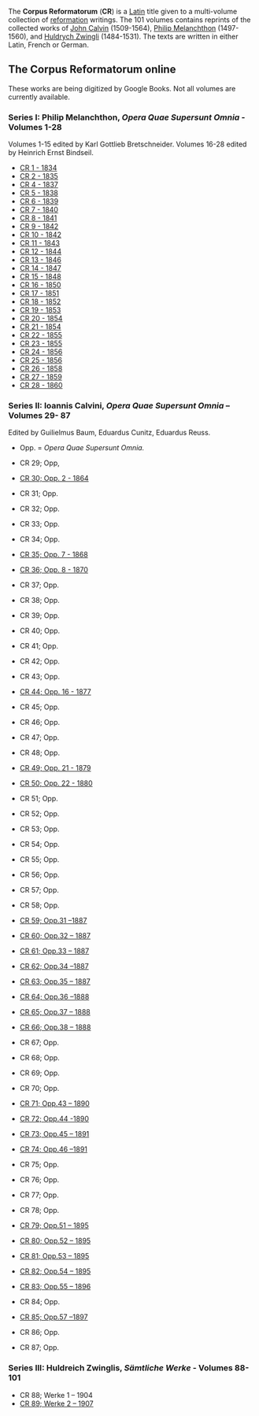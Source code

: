 The **Corpus Reformatorum** (**CR**) is a [Latin](Latin "Latin")
title given to a multi-volume collection of
[reformation](Reformation "Reformation") writings. The 101 volumes
contains reprints of the collected works of
[John Calvin](John_Calvin "John Calvin") (1509-1564),
[Philip Melanchthon](Philip_Melanchthon "Philip Melanchthon")
(1497-1560), and
[Huldrych Zwingli](Huldrych_Zwingli "Huldrych Zwingli")
(1484-1531). The texts are written in either Latin, French or
German.

## The Corpus Reformatorum online

These works are being digitized by Google Books. Not all volumes
are currently available.

### Series I: Philip Melanchthon, *Opera Quae Supersunt Omnia* - Volumes 1-28

Volumes 1-15 edited by Karl Gottlieb Bretschneider. Volumes 16-28
edited by Heinrich Ernst Bindseil.

-   [CR 1 - 1834](http://books.google.com/books?vid=0hk4OcAH9bSs4-rvJI8&id=7A4RAAAAIAAJ&pg=PP12&dq=bretschneider+%22reformatorum%22)
-   [CR 2 - 1835](http://books.google.com/books?vid=0_4IwwuMBvqRsVbzJGH&id=bRARAAAAIAAJ&pg=RA3-PA15&lpg=RA3-PA15&dq=%22corpus+reformatorum%22#PPP14,M1)
-   [CR 4 - 1837](http://books.google.com/books?vid=0Nk01EG-OTPT95Zn_Y2&id=QQ8RAAAAIAAJ&pg=PA1&lpg=PA1&dq=%22corpus+reformatorum%22#PPP14,M1)
-   [CR 5 - 1838](http://books.google.com/books?vid=0phxEVDHHZeuKbMv1SN&id=mBARAAAAIAAJ&pg=PA1&lpg=PA1&dq=%22corpus+reformatorum%22#PPP14,M1)
-   [CR 6 - 1839](http://books.google.com/books?vid=0c_ksWNhIY2VPEZrXRS&id=WBMRAAAAIAAJ&pg=RA1-PA1&lpg=RA1-PA1&dq=%22corpus+reformatorum%22#PPP14,M1)
-   [CR 7 - 1840](http://books.google.com/books?vid=0OYLDR1NTcDDtMN2Jpa&id=NBERAAAAIAAJ&pg=RA3-PA1&lpg=RA3-PA1&dq=%22corpus+reformatorum%22#PPP24,M1)
-   [CR 8 - 1841](http://books.google.com/books?vid=0K_bhJ90CZB99tyEqVT&id=VBMRAAAAIAAJ&pg=PA1&lpg=PA1&dq=corpus+reformatorum#PPP9,M1)
-   [CR 9 - 1842](http://books.google.com/books?vid=0jOhX7yggJh7pVTBXW-&id=qBERAAAAIAAJ&pg=RA4-PA1&lpg=RA4-PA1&dq=%22corpus+reformatorum%22#PRA1-PP12,M1)
-   [CR 10 - 1842](http://books.google.com/books?vid=0_QKqvgVR5r2vemmve2&id=GBERAAAAIAAJ&pg=RA2-PA1&lpg=RA2-PA1&dq=%22corpus+reformatorum%22#PPP14,M1)
-   [CR 11 - 1843](http://books.google.com/books?vid=0F5k3gHLKHbo8_AlZZR&id=-BARAAAAIAAJ&pg=RA1-PA1&lpg=RA1-PA1&dq=%22corpus+reformatorum%22#PRA1-PA1,M1)
-   [CR 12 - 1844](http://books.google.com/books?vid=0WtquX6D_LovEwC_1He&id=VRERAAAAIAAJ&pg=RA2-PA11&lpg=RA2-PA11&dq=%22corpus+reformatorum%22#PRA1-PP10,M1)
-   [CR 13 - 1846](http://books.google.com/books?vid=09i71_9U-wewWFWckaI&id=gBERAAAAIAAJ&pg=RA2-PA1&lpg=RA2-PA1&dq=%22corpus+reformatorum%22#PPP12,M1)
-   [CR 14 - 1847](http://books.google.com/books?vid=0vTwaaLMNCIL3513ROA&id=GxMRAAAAIAAJ&pg=RA3-PA588&lpg=RA3-PA588&dq=%22corpus+reformatorum%22#PRA1-PA1,M1)
-   [CR 15 - 1848](http://books.google.com/books?vid=09KZRbi_h8m9Pqvf9PW&id=LRMRAAAAIAAJ&pg=RA2-PA1&lpg=RA2-PA1&dq=%22corpus+reformatorum%22#PPA2,M1)
-   [CR 16 - 1850](http://books.google.com/books?vid=0QZ9-Mk3eUqUoB7hCDf&id=Wf0QAAAAIAAJ&pg=RA2-PA1&lpg=RA2-PA1&dq=%22corpus+reformatorum%22#PRA1-PP12,M1)
-   [CR 17 - 1851](http://books.google.com/books?vid=0sjFCdmbNbprqeKifAc&id=zRARAAAAIAAJ&pg=RA4-PA14&lpg=RA4-PA14&dq=%22corpus+reformatorum%22#PRA2-PA1,M1)
-   [CR 18 - 1852](http://books.google.com/books?vid=0ALs4rNxohYj6msGlIo&id=ExIRAAAAIAAJ&pg=RA1-PA2&lpg=RA1-PA2&dq=%22corpus+reformatorum%22)
-   [CR 19 - 1853](http://books.google.com/books?vid=OCLC00224660&id=1UUMAAAAIAAJ&pg=RA3-PA8-IA1&lpg=RA3-PA8-IA1&dq=%22Heinrich+Ernst+Bindseil,%22#PPP10,M1)
-   [CR 20 - 1854](http://books.google.com/books?vid=0wV_87lVx-EiQUSK65J&id=fRERAAAAIAAJ&pg=RA8-PA747&lpg=RA8-PA747&dq=%22corpus+reformatorum%22#PPP14,M1)
-   [CR 21 - 1854](http://books.google.com/books?vid=0jGin231NHUq-i_VOcy&id=_BERAAAAIAAJ&pg=RA3-PA300&lpg=RA3-PA300&dq=%22corpus+reformatorum%22#PPA1,M1)
-   [CR 22 - 1855](http://books.google.com/books?vid=0IawFo0f69SQil4Pnde&id=cxIRAAAAIAAJ&pg=RA7-PA710&lpg=RA7-PA710&dq=%22corpus+reformatorum%22#PRA1-PA1,M1)
-   [CR 23 - 1855](http://books.google.com/books?vid=0NNqRErciLnyOY9q6OF&id=SxIRAAAAIAAJ&pg=RA17-PA737&lpg=RA17-PA737&dq=%22corpus+reformatorum%22#PPP18,M1)
-   [CR 24 - 1856](http://books.google.com/books?vid=0jjpxx2oF8ePfQepuum&id=0xIRAAAAIAAJ&pg=RA2-PR25&lpg=RA2-PR25&dq=%22corpus+reformatorum%22#PPP18,M1)
-   [CR 25 - 1856](http://books.google.com/books?vid=0cwi72V1r5Jh1_hD3Lj&id=shERAAAAIAAJ&pg=RA2-PA1&lpg=RA2-PA1&dq=%22corpus+reformatorum%22)
-   [CR 26 - 1858](http://books.google.com/books?vid=0XdOoaLVLEJUizZi3aK&id=zxERAAAAIAAJ&pg=RA4-PR18&lpg=RA4-PR18&dq=%22corpus+reformatorum%22#PRA2-PP14,M1)
-   [CR 27 - 1859](http://books.google.com/books?vid=0nbn5WR3tCyGwNEws-A&id=lBIRAAAAIAAJ&pg=RA3-PR13&lpg=RA3-PR13&dq=%22corpus+reformatorum%22#PRA1-PA1,M1)
-   [CR 28 - 1860](http://books.google.com/books?id=ZiYBAAAAQAAJ)

### Series II: Ioannis Calvini, *Opera Quae Supersunt Omnia* – Volumes 29- 87

Edited by Guilielmus Baum, Eduardus Cunitz, Eduardus Reuss.

-   Opp. = *Opera Quae Supersunt Omnia.*

-   CR 29; Opp,
-   [CR 30; Opp. 2 - 1864](http://books.google.com/books?vid=OCLC04938920&id=jSkMAAAAIAAJ&pg=RA6-PA918&lpg=RA6-PA918&dq=cyri+episcopi#PPP5,M1)
-   CR 31; Opp.
-   CR 32; Opp.
-   CR 33; Opp.
-   CR 34; Opp.
-   [CR 35; Opp. 7 - 1868](http://books.google.com/books?id=qSYBAAAAQAAJ&pg=RA39-PA1&dq=%22de+scandalis+quibus+hodie%22&lr=#PRA1-PP10,M1)
-   [CR 36; Opp. 8 - 1870](http://books.google.com/books?id=KeQFAAAAQAAJ&pg=RA2-PA826&dq=calvin+%22misericordia+misericordia%22&lr=&as_brr=1#PPR3,M1)
-   CR 37; Opp.
-   CR 38; Opp.
-   CR 39; Opp.
-   CR 40; Opp.
-   CR 41; Opp.
-   CR 42; Opp.
-   CR 43; Opp.
-   [CR 44; Opp. 16 - 1877](http://books.google.com/books?id=0uQFAAAAQAAJ&pg=PA264&dq=%22canis+rabidus%22+calvin&lr=&as_brr=0#PPP7,M1)
-   CR 45; Opp.
-   CR 46; Opp.
-   CR 47; Opp.
-   CR 48; Opp.
-   [CR 49; Opp. 21 - 1879](http://books.google.com/books?vid=OCLC04938920&id=SSkMAAAAIAAJ&pg=RA3-PA152&lpg=RA3-PA152&dq=irenaei+opera#PPP5,M1)
-   [CR 50; Opp. 22 - 1880](http://books.google.com/books?id=SSkMAAAAIAAJ&pg=PA822&dq=%22volumen+L%22+%22ioannis+calvini%22)
-   CR 51; Opp.
-   CR 52; Opp.
-   CR 53; Opp.
-   CR 54; Opp.
-   CR 55; Opp.
-   CR 56; Opp.
-   CR 57; Opp.
-   CR 58; Opp.
-   [CR 59; Opp.31 –1887](http://books.google.com/books?id=1BARAAAAIAAJ&pg=PA1&dq=%22corpus+reformatorum%22+%22volumen+XXXI&as_brr=1)
-   [CR 60; Opp.32 – 1887](http://books.google.com/books?id=BCoMAAAAIAAJ&pg=RA1-PA2&dq=%22volumen+XXXII%22+%22ioannis+calvini%22#PRA1-PA2,M1)
-   [CR 61; Opp.33 – 1887](http://books.google.com/books?id=hyoMAAAAIAAJ&pg=PA6&dq=%22corpus+reformatorum%22+%22volumen+XXXIII&as_brr=1)
-   [CR 62; Opp.34 –1887](http://books.google.com/books?id=hyoMAAAAIAAJ&pg=PT249&dq=%22corpus+reformatorum%22+%22volumen+XXXIV&as_brr=1)
-   [CR 63; Opp.35 – 1887](http://books.google.com/books?vid=0TPz4ghBzXrIUBvbZnW7Zkm&id=YCoMAAAAIAAJ&pg=RA8-PA2&lpg=RA8-PA2&dq=%22in+isaiam&as_brr=1#PPP5,M1)
-   [CR 64; Opp.36 –1888](http://books.google.com/books?id=YCoMAAAAIAAJ&pg=PA688&dq=%22corpus+reformatorum%22+%22volumen+XXXVI)
-   [CR 65; Opp.37 – 1888](http://books.google.com/books?id=RARAAAAIAAJ&pg=PP9&dq=%22corpus+reformatorum%22+%22volumen+XXXVII)
-   [CR 66; Opp.38 – 1888](http://books.google.com/books?id=HBERAAAAIAAJ&pg=PP7&dq=%22corpus+reformatorum%22+%22volumen+XXXVIII#PPP9,M1)
-   CR 67; Opp.
-   CR 68; Opp.
-   CR 69; Opp.
-   CR 70; Opp.
-   [CR 71; Opp.43 – 1890](http://books.google.com/books?id=tSoMAAAAIAAJ&pg=PA4&dq=%22volumen+XLIII%22+%22ioannis+calvini%22)
-   [CR 72; Opp.44 -1890](http://books.google.com/books?id=tSoMAAAAIAAJ&pg=PA592&dq=%22corpus+reformatorum%22+%22volumen+XLIV)
-   [CR 73; Opp.45 – 1891](http://books.google.com/books?id=KC4MAAAAIAAJ&pg=PP5&dq=%22volumen+XL%22+%22ioannis+calvini%22)
-   [CR 74; Opp.46 –1891](http://books.google.com/books?id=KC4MAAAAIAAJ&pg=PA830&dq=%22volumen+XLVI%22+%22ioannis+calvini%22#PPA831,M1)
-   CR 75; Opp.
-   CR 76; Opp.
-   CR 77; Opp.
-   CR 78; Opp.
-   [CR 79; Opp.51 – 1895](http://books.google.com/books?id=8y0MAAAAIAAJ&pg=PA3-IA1&dq=%22volumen+LI%22+%22ioannis+calvini%22#PPP5,M1)
-   [CR 80; Opp.52 – 1895](http://books.google.com/books?id=8y0MAAAAIAAJ&pg=PA862&dq=%22volumen+LII%22+%22ioannis+calvini%22#PRA1-PA863,M1)
-   [CR 81; Opp.53 – 1895](http://books.google.com/books?id=rTIMAAAAIAAJ&pg=PR4&dq=%22volumen+LIII%22+%22ioannis+calvini%22)
-   [CR 82; Opp.54 – 1895](http://books.google.com/books?id=rTIMAAAAIAAJ&pg=RA3-PR1&dq=%22volumen+LIV%22+%22ioannis+calvini%22)
-   [CR 83; Opp.55 – 1896](http://books.google.com/books?vid=OCLC04938920&id=rDIMAAAAIAAJ&pg=RA5-PA68&lpg=RA5-PA68&dq=novatiani#PPA1536,M1)
-   CR 84; Opp.
-   [CR 85; Opp.57 –1897](http://books.google.com/books?id=MRERAAAAIAAJ&pg=PP9&dq=%22volumen+LVII%22+%22ioannis+calvini%22)
-   CR 86; Opp.
-   CR 87; Opp.

### Series III: Huldreich Zwinglis, *Sämtliche Werke* - Volumes 88-101

-   CR 88; Werke 1 – 1904
-   [CR 89; Werke 2 – 1907](http://books.google.com/books?id=DSK-9IOx-1QC&pg=PA400-IA3&dq=zwingli++reformatorum&lr=&as_brr=1)